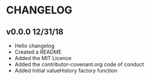 # CHANGELOG 

##  v0.0.0 12/31/18
* Hello changelog 
* Created a README
* Added the MIT Licence
* Added the contributor-covenant.org code of conduct
* Added Initial valueHistory factory function

